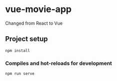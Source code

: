 # vue-movie-app

Changed from React to Vue

## Project setup

```
npm install
```

### Compiles and hot-reloads for development

```
npm run serve
```
